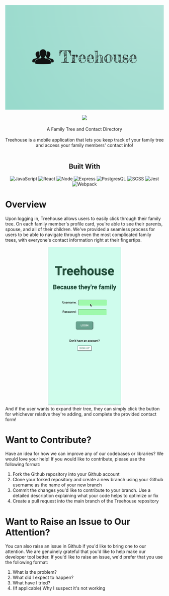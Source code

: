 ![treehouse](./client/assets/treehouse-header.png)

<div align='center'>
  

<a href='https://github.com/Treehouse-39/Treehouse/blob/main/LICENSE'>
<img src='https://img.shields.io/github/license/Treehouse-39/Treehouse?style=for-the-badge'>
</a>
</div>
<br />


<div align='center'>
A Family Tree and Contact Directory

</div>
<br />
<div align='center'>
Treehouse is a mobile application that lets you keep track of your family tree and access your family members' contact info!
</div>
<br />
<div align='center'>


## Built With

![JavaScript](https://img.shields.io/badge/-javascript-F7DF1E?style=for-the-badge&logo=javascript&logoColor=white)
![React](https://img.shields.io/badge/-react-61DAFB?style=for-the-badge&logo=react&logoColor=white)
![Node](https://img.shields.io/badge/-node-339933?style=for-the-badge&logo=node.js&logoColor=white)
![Express](https://img.shields.io/badge/-Express-000000?style=for-the-badge&logo=express&logoColor=white)
![PostgresQL](https://img.shields.io/badge/-PostgresQL-4169E1?style=for-the-badge&logo=postgresql&logoColor=white)
![SCSS](https://img.shields.io/badge/-scss-CC6699?style=for-the-badge&logo=sass&logoColor=white)
![Jest](https://img.shields.io/badge/-jest-C21325?style=for-the-badge&logo=jest&logoColor=white)
![Webpack](https://img.shields.io/badge/-webpack-8DD6F9?style=for-the-badge&logo=Webpack&logoColor=white)
</div>


# Overview

Upon logging in, Treehouse allows users to easily click through their family tree. On each family member's profile card, you're able to see their parents, spouse, and all of their children. We've provided a seamless process for users to be able to navigate through even the most complicated family trees, with everyone's contact information right at their fingertips.  

<div align='center'>
<img src='./client/assets/treehouse-demo.gif' height='500'>
</div>
And if the user wants to expand their tree, they can simply click the button for whichever relative they're adding, and complete the provided contact form!

</br>

# Want to Contribute?

Have an idea for how we can improve any of our codebases or libraries? We would love your help! If you would like to contribute, please use the following format:

1. Fork the Github repository into your Github account
2. Clone your forked repository and create a new branch using your Github username as the name of your new branch
3. Commit the changes you'd like to contribute to your branch. Use a detailed description explaining what your code helps to optimize or fix
4. Create a pull request into the main branch of the Treehouse repository

# Want to Raise an Issue to Our Attention?

You can also raise an issue in Github if you'd like to bring one to our attention. We are genuinely grateful that you'd like to help make our developer tool better. If you'd like to raise an issue, we'd prefer that you use the following format:

1. What is the problem?
2. What did I expect to happen?
3. What have I tried?
4. (If applicable) Why I suspect it's not working

